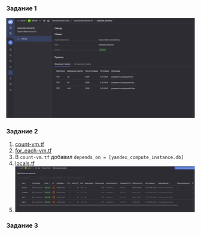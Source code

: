 ### Задание 1
![](https://github.com/GlubuchikAr/ter-homeworks/blob/master/03/1-1.png)

### Задание 2
1. [count-vm.tf](https://github.com/GlubuchikAr/ter-homeworks/blob/master/03/src/count-vm.tf)
2. [for_each-vm.tf](https://github.com/GlubuchikAr/ter-homeworks/blob/master/03/src/for_each-vm.tf)
3. В `count-vm.tf` добавил `depends_on = [yandex_compute_instance.db]`
4. [locals.tf](https://github.com/GlubuchikAr/ter-homeworks/blob/master/03/src/locals.tf)
5. ![](https://github.com/GlubuchikAr/ter-homeworks/blob/master/03/2-1.png)

### Задание 3